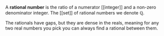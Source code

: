 A **rational number** is the ratio of a numerator [[integer]] and a non-zero denominator integer. The [[set]] of rational numbers we denote $\mathbb{Q}$.

The rationals have gaps, but they are dense in the reals, meaning for any two real numbers you pick you can always find a rational between them.